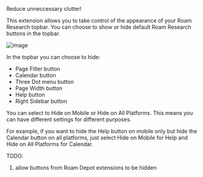 Reduce unneccessary clutter!

This extension allows you to take control of the appearance of your Roam Research topbar. You can choose to show or hide default Roam Research buttons in the topbar.

![image](https://user-images.githubusercontent.com/6857790/213939180-781d187f-0315-4b4a-95bc-324987a041ee.png)

In the topbar you can choose to hide:
- Page Filter button
- Calendar button
- Three Dot menu button
- Page Width button
- Help button
- Right Sidebar button

You can select to Hide on Mobile or Hide on All Platforms. This means you can have different settings for different purposes.

For example, if you want to hide the Help button on mobile only but hide the Calendar button on all platforms, just select Hide on Mobile for Help and Hide on All Platforms for Calendar.

TODO:
1. allow buttons from Roam Depot extensions to be hidden

